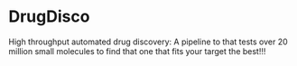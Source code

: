 # DrugDisco
High throughput automated drug discovery: A pipeline to that tests over 20 million small molecules to find that one that fits your target the best!!!
